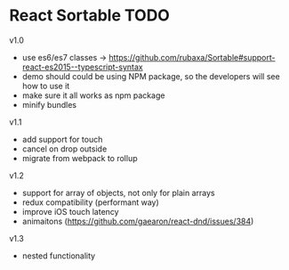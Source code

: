 # React Sortable TODO


v1.0

- use es6/es7 classes -> https://github.com/rubaxa/Sortable#support-react-es2015--typescript-syntax
- demo should could be using NPM package, so the developers will see how to use it
- make sure it all works as npm package
- minify bundles

v1.1
- add support for touch
- cancel on drop outside
- migrate from webpack to rollup

v1.2
- support for array of objects, not only for plain arrays
- redux compatibility (performant way)
- improve iOS touch latency
- animaitons (https://github.com/gaearon/react-dnd/issues/384)

v1.3
- nested functionality